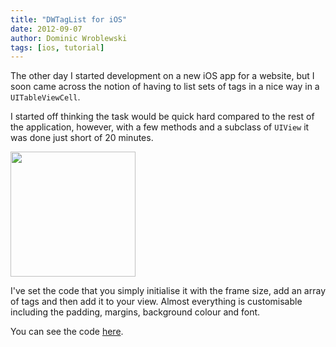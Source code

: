 ```yaml
---
title: "DWTagList for iOS"
date: 2012-09-07
author: Dominic Wroblewski
tags: [ios, tutorial]
---
```


The other day I started development on a new iOS app for a website, but I soon came across the notion of having to list sets of tags in a nice way in a `UITableViewCell`.

I started off thinking the task would be quick hard compared to the rest of the application, however, with a few methods and a subclass of `UIView` it was done just short of 20 minutes.

<img width="200" src="/posts/dwtaglist-for-ios/dwtaglist.png" />

I've set the code that you simply initialise it with the frame size, add an array of tags and then add it to your view. Almost everything is customisable including the padding, margins, background colour and font.

You can see the code [here](https://github.com/domness/DWTagList).
